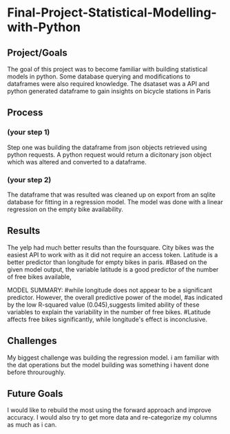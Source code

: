 # Final-Project-Statistical-Modelling-with-Python

## Project/Goals
The goal of this project was to become familiar with building statistical models in python.
Some database querying and modifications to dataframes were also required knowledge. The dsataset was a API and python generated dataframe to gain insights on bicycle stations in Paris

## Process
### (your step 1)
Step one was building the dataframe from json objects retrieved using python requests. A python request would return a dicitonary json object which was altered and converted to a dataframe.
### (your step 2)
The dataframe that was resulted was cleaned up on export from an sqlite database for fitting in a regression model. The model was done with a linear regression on the empty bike availability.
## Results
The yelp had much better results than the foursquare. City bikes was the easiest API to work with as it did not require an access token. Latitude is a better predictor than longitude for empty bikes in paris.
#Based on the given model output, the variable latitude is a good predictor of the number of free 
bikes available, 

MODEL SUMMARY:
#while longitude does not appear to be a significant predictor. However, the overall predictive power of the model, 
#as indicated by the low R-squared value (0.045),suggests limited ability of these variables to explain the variability in the number of free bikes.
#Latitude affects free bikes significantly, while longitude's effect is inconclusive.
## Challenges 
My biggest challenge was building the regression model. i am familiar with the dat operations but the model building was something i havent done before throuroughly. 

## Future Goals
I would like to rebuild the most using the forward approach and improve accuracy. I would also try to get more data and re-categorize my columns as much as i can.
